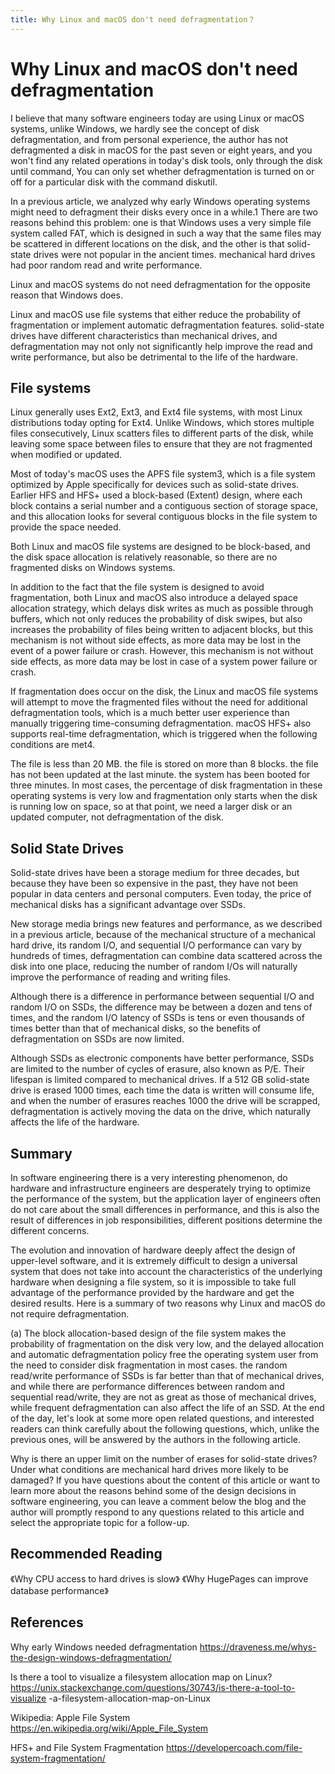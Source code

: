 ```yaml
---
title: Why Linux and macOS don't need defragmentation？
---
```


# Why Linux and macOS don't need defragmentation

I believe that many software engineers today are using Linux or macOS systems, unlike Windows, we hardly see the concept of disk defragmentation, and from personal experience, the author has not defragmented a disk in macOS for the past seven or eight years, and you won't find any related operations in today's disk tools, only through the disk until command, You can only set whether defragmentation is turned on or off for a particular disk with the command diskutil.

In a previous article, we analyzed why early Windows operating systems might need to defragment their disks every once in a while.1 There are two reasons behind this problem: one is that Windows uses a very simple file system called FAT, which is designed in such a way that the same files may be scattered in different locations on the disk, and the other is that solid-state drives were not popular in the ancient times. mechanical hard drives had poor random read and write performance.

Linux and macOS systems do not need defragmentation for the opposite reason that Windows does.

Linux and macOS use file systems that either reduce the probability of fragmentation or implement automatic defragmentation features.
solid-state drives have different characteristics than mechanical drives, and defragmentation may not only not significantly help improve the read and write performance, but also be detrimental to the life of the hardware.
## File systems
Linux generally uses Ext2, Ext3, and Ext4 file systems, with most Linux distributions today opting for Ext4. Unlike Windows, which stores multiple files consecutively, Linux scatters files to different parts of the disk, while leaving some space between files to ensure that they are not fragmented when modified or updated.

Most of today's macOS uses the APFS file system3, which is a file system optimized by Apple specifically for devices such as solid-state drives. Earlier HFS and HFS+ used a block-based (Extent) design, where each block contains a serial number and a contiguous section of storage space, and this allocation looks for several contiguous blocks in the file system to provide the space needed.

Both Linux and macOS file systems are designed to be block-based, and the disk space allocation is relatively reasonable, so there are no fragmented disks on Windows systems.

In addition to the fact that the file system is designed to avoid fragmentation, both Linux and macOS also introduce a delayed space allocation strategy, which delays disk writes as much as possible through buffers, which not only reduces the probability of disk swipes, but also increases the probability of files being written to adjacent blocks, but this mechanism is not without side effects, as more data may be lost in the event of a power failure or crash. However, this mechanism is not without side effects, as more data may be lost in case of a system power failure or crash.

If fragmentation does occur on the disk, the Linux and macOS file systems will attempt to move the fragmented files without the need for additional defragmentation tools, which is a much better user experience than manually triggering time-consuming defragmentation. macOS HFS+ also supports real-time defragmentation, which is triggered when the following conditions are met4.

The file is less than 20 MB.
the file is stored on more than 8 blocks.
the file has not been updated at the last minute.
the system has been booted for three minutes.
In most cases, the percentage of disk fragmentation in these operating systems is very low and fragmentation only starts when the disk is running low on space, so at that point, we need a larger disk or an updated computer, not defragmentation of the disk.

## Solid State Drives
Solid-state drives have been a storage medium for three decades, but because they have been so expensive in the past, they have not been popular in data centers and personal computers. Even today, the price of mechanical disks has a significant advantage over SSDs.

New storage media brings new features and performance, as we described in a previous article, because of the mechanical structure of a mechanical hard drive, its random I/O, and sequential I/O performance can vary by hundreds of times, defragmentation can combine data scattered across the disk into one place, reducing the number of random I/Os will naturally improve the performance of reading and writing files.

Although there is a difference in performance between sequential I/O and random I/O on SSDs, the difference may be between a dozen and tens of times, and the random I/O latency of SSDs is tens or even thousands of times better than that of mechanical disks, so the benefits of defragmentation on SSDs are now limited.

Although SSDs as electronic components have better performance, SSDs are limited to the number of cycles of erasure, also known as P/E. Their lifespan is limited compared to mechanical drives. If a 512 GB solid-state drive is erased 1000 times, each time the data is written will consume life, and when the number of erasures reaches 1000 the drive will be scrapped, defragmentation is actively moving the data on the drive, which naturally affects the life of the hardware.

## Summary
In software engineering there is a very interesting phenomenon, do hardware and infrastructure engineers are desperately trying to optimize the performance of the system, but the application layer of engineers often do not care about the small differences in performance, and this is also the result of differences in job responsibilities, different positions determine the different concerns.

The evolution and innovation of hardware deeply affect the design of upper-level software, and it is extremely difficult to design a universal system that does not take into account the characteristics of the underlying hardware when designing a file system, so it is impossible to take full advantage of the performance provided by the hardware and get the desired results. Here is a summary of two reasons why Linux and macOS do not require defragmentation.

(a) The block allocation-based design of the file system makes the probability of fragmentation on the disk very low, and the delayed allocation and automatic defragmentation policy free the operating system user from the need to consider disk fragmentation in most cases.
the random read/write performance of SSDs is far better than that of mechanical drives, and while there are performance differences between random and sequential read/write, they are not as great as those of mechanical drives, while frequent defragmentation can also affect the life of an SSD.
At the end of the day, let's look at some more open related questions, and interested readers can think carefully about the following questions, which, unlike the previous ones, will be answered by the authors in the following article.

Why is there an upper limit on the number of erases for solid-state drives?
Under what conditions are mechanical hard drives more likely to be damaged?
If you have questions about the content of this article or want to learn more about the reasons behind some of the design decisions in software engineering, you can leave a comment below the blog and the author will promptly respond to any questions related to this article and select the appropriate topic for a follow-up.

## Recommended Reading
《Why CPU access to hard drives is slow》
《Why HugePages can improve database performance》
## References
Why early Windows needed defragmentation https://draveness.me/whys-the-design-windows-defragmentation/︎

Is there a tool to visualize a filesystem allocation map on Linux? https://unix.stackexchange.com/questions/30743/is-there-a-tool-to-visualize -a-filesystem-allocation-map-on-Linux ︎

Wikipedia: Apple File System https://en.wikipedia.org/wiki/Apple_File_System ︎

HFS+ and File System Fragmentation https://developercoach.com/file-system-fragmentation/ ︎

